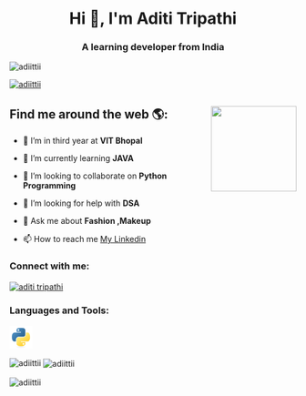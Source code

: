 <h1 align="center">Hi 👋, I'm Aditi Tripathi</h1>
<h3 align="center">A learning developer from India</h3>

<p align="left"> <img src="https://komarev.com/ghpvc/?username=adiittii&label=Profile%20views&color=0e75b6&style=flat" alt="adiittii" /> </p>

<p align="left"> <a href="https://github.com/ryo-ma/github-profile-trophy"><img src="https://github-profile-trophy.vercel.app/?username=adiittii" alt="adiittii" /></a> </p>

## Find me around the web 🌎: <a href="https://github.com/sponsors/M0nica"><img align="right" width="150" height="150" src="https://github.com/M0nica/M0nica/blob/main/octomonica/m0nica-octocat-rotating.gif?raw=true"></a>

- 🔭 I’m in third year at **VIT Bhopal**

- 🌱 I’m currently learning **JAVA**

- 👯 I’m looking to collaborate on **Python Programming**

- 🤝 I’m looking for help with **DSA**

- 💬 Ask me about **Fashion ,Makeup**

- 📫 How to reach me [My Linkedin](https://linkedin.com/in/aditi-tripathi-b0828721b)

<h3 align="left">Connect with me:</h3>
<p align="left">
<a href="https://linkedin.com/in/aditi tripathi" target="blank"><img align="center" src="https://raw.githubusercontent.com/rahuldkjain/github-profile-readme-generator/master/src/images/icons/Social/linked-in-alt.svg" alt="aditi tripathi" height="30" width="40" /></a>
</p>

<h3 align="left">Languages and Tools:</h3>
<p align="left"> <a href="https://www.python.org" target="_blank" rel="noreferrer"> <img src="https://raw.githubusercontent.com/devicons/devicon/master/icons/python/python-original.svg" alt="python" width="40" height="40"/> </a> </p>

<p><img align="left" src="https://github-readme-stats.vercel.app/api/top-langs?username=adiittii&show_icons=true&locale=en&layout=compact" alt="adiittii" /></p>

<p>&nbsp;<img align="center" src="https://github-readme-stats.vercel.app/api?username=adiittii&show_icons=true&locale=en" alt="adiittii" /></p>

<p><img align="center" src="https://github-readme-streak-stats.herokuapp.com/?user=adiittii&" alt="adiittii" /></p>

